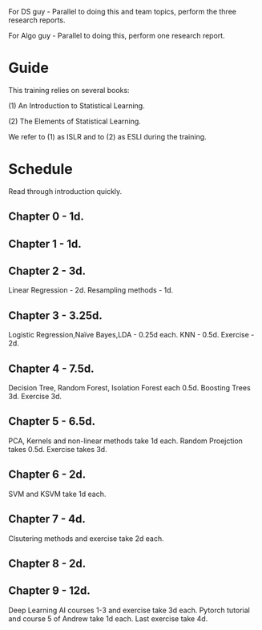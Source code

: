 For DS guy - Parallel to doing this and team topics, perform the three research reports.

For Algo guy - Parallel to doing this, perform one research report.

# Guide

This training relies on several books:

(1) An Introduction to Statistical Learning.

(2) The Elements of Statistical Learning.

We refer to (1) as ISLR and to (2) as ESLI during the training.

# Schedule

Read through introduction quickly.

## Chapter 0 - 1d.

## Chapter 1 - 1d.

## Chapter 2 - 3d. 

Linear Regression - 2d. Resampling methods - 1d.

## Chapter 3 - 3.25d. 

Logistic Regression,Naïve Bayes,LDA - 0.25d each. KNN - 0.5d. Exercise - 2d.

## Chapter 4 - 7.5d. 

Decision Tree, Random Forest, Isolation Forest each 0.5d. Boosting Trees 3d. Exercise 3d.

## Chapter 5 - 6.5d. 

PCA, Kernels and non-linear methods take 1d each. Random Proejction takes 0.5d. Exercise takes 3d.

## Chapter 6 - 2d.

SVM and KSVM take 1d each.

## Chapter 7 - 4d.

Clsutering methods and exercise take 2d each.

## Chapter 8 - 2d.

## Chapter 9 - 12d.

Deep Learning AI courses 1-3 and exercise take 3d each. Pytorch tutorial and course 5 of Andrew take 1d each. Last exercise take 4d.
